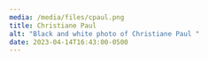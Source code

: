 ```yaml
---
media: /media/files/cpaul.png
title: Christiane Paul
alt: "Black and white photo of Christiane Paul "
date: 2023-04-14T16:43:00-0500
---
```

